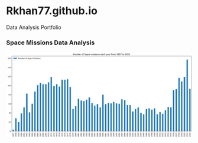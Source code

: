 # Rkhan77.github.io
Data Analysis Portfolio

### Space Missions Data Analysis

![alt text](1.png "Logo Title Text 1")
